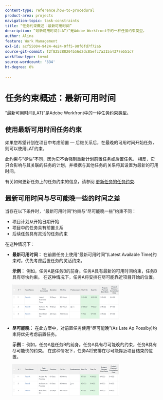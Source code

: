 ```yaml
---
content-type: reference;how-to-procedural
product-area: projects
navigation-topic: task-constraints
title: “任务约束概述：最新可用时间”
description: “最新可用时间(LAT)”是Adobe Workfront中的一种任务约束类型。
author: Alina
feature: Work Management
exl-id: acf55004-9424-4e24-9ff5-90f6fd7f72a6
source-git-commit: f2f825280204b56d2dc85efc7a315a4377e551c7
workflow-type: tm+mt
source-wordcount: '334'
ht-degree: 0%

---
```


# 任务约束概述：最新可用时间

“最新可用时间(LAT)”是Adobe Workfront中的一种任务约束类型。

## 使用最新可用时间任务约束

如果您希望计划在项目中考虑前置 — 后继关系后，在最晚的可用时间开始任务，则可以使用LAT约束。

此约束与“尽快”不同，因为它不会强制重新计划前置任务或后置任务。 相反，它只会影响与其关联的任务的计划，并根据与其他任务的关系将其设置为最新的可用时间。

有关如何更新任务上的任务约束的信息，请参阅 [更新任务的任务约束](../../../manage-work/tasks/task-constraints/update-task-constraint-of-task.md).

<!--
<div data-mc-conditions="QuicksilverOrClassic.Draft mode">
<p>To update the Task Constraint to Latest Available Time:</p>
<p>(NOTE:&nbsp;replaced with new article linked above)&nbsp;</p>
<ol>
<li value="1">Go to a task whose Task Constraint you want to update.</li>
<li value="2"> <p data-mc-conditions="QuicksilverOrClassic.Quicksilver">Click the <strong>More</strong> icon <img src="assets/qs-more-icon-on-an-object.png"> next to the task name, then click <strong>Edit</strong>.</p> </li>
<li value="3">In the <strong>Overview</strong> section, expand the <strong>Task Constraint</strong> drop-down menu.</li>
<li value="4"> <p>Select <strong>Latest Available Time</strong>.</p> </li>
<li value="5">Click <strong>Save Changes</strong>.</li>
</ol>
</div>
-->

## 最新可用时间与尽可能晚一些的时间之差

<!--
<p data-mc-conditions="QuicksilverOrClassic.Draft mode">(NOTE: [! This section is duplicated in "As Late As Possible"] - inserted snippet in both (Alina)) </p>
-->

当存在以下条件时，“最新可用时间”约束与“尽可能晚一些”约束不同：

* 项目计划从开始日期开始
* 项目中的任务具有前置关系
* 后续任务具有灵活的任务约束

在这种情况下：

* **最新可用时间：** 在前置任务上使用“最新可用时间”(Latest Available Time)约束时，优先考虑后置任务的灵活约束。

   **示例：** 例如，任务A是任务B的前身。任务A具有最新的可用时间约束，任务B具有尽快约束。 在这种情况下，任务A将安排在尽可能靠近项目开始的位置。

   ![](assets/latest-available-time-task-constraint-in-task-list-350x116.png)

* **尽可能晚：** 在此方案中，对前置任务使用“尽可能晚”(As Late Ap Possiby)约束将优先考虑前置任务。

   **示例：** 例如，任务A是任务B的前身。任务A具有尽可能晚的约束，任务B具有尽可能快的约束。 在这种情况下，任务A将安排在尽可能靠近项目结束的位置。

   ![](assets/as-late-as-possible-task-constraint-in-task-list-350x104.png)

<!--
<div data-mc-conditions="QuicksilverOrClassic.Draft mode">
<p>(NOTE:&nbsp;this content was here before but it was wrong - according to this issue in Hub, per Dev, the correct functionality is in the snippet above: https://hub.workfront.com/task/6193c6910004bce9de07cda7757f3ce8/updates?email-source=subscribedCommunication) </p>
<p>The Latest Available Time constraint differs from the As Late As Possible constraint when the following criteria exist:</p>
<ul>
<li> The project is scheduled From Completion </li>
<li> Tasks in the project have a predecessor relationship </li>
<li> The predecessor task has a flexible task constraint </li>
</ul>
<p> In this situation: </p>
<ul>
<li> <p><strong>Latest Available Time:</strong> Using the Latest Available Time constraint on the successor task gives priority to flexible constraint of the predecessor.</p> <p>For example, Task A is a predecessor to Task B. Task B has the Latest Available Time constraint and Task A has the As Soon As Possible constraint. In this situation, Task B is scheduled as close to the start of the project as possible.</p> </li>
<li> <p><strong>As Late As Possible:</strong> In this scenario, using the As Late As Possible constraint on the successor task gives the priority to the successor task.</p> <p>For example, Task A is a predecessor to Task B. Task B has the As Late As Possible constraint and Task A has the As Soon As Possible constraint. In this situation, Task B is scheduled as close to the end of the project as possible.</p> </li>
</ul>
</div>
-->
